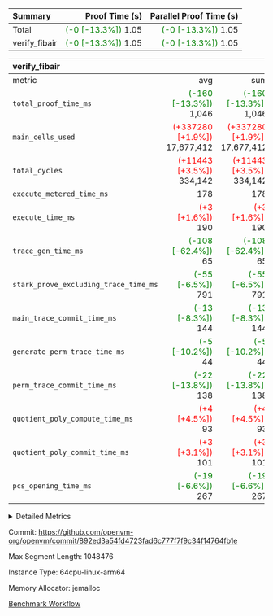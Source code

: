 | Summary | Proof Time (s) | Parallel Proof Time (s) |
|:---|---:|---:|
| Total | <span style='color: green'>(-0 [-13.3%])</span> 1.05 | <span style='color: green'>(-0 [-13.3%])</span> 1.05 |
| verify_fibair | <span style='color: green'>(-0 [-13.3%])</span> 1.05 | <span style='color: green'>(-0 [-13.3%])</span> 1.05 |


| verify_fibair |||||
|:---|---:|---:|---:|---:|
|metric|avg|sum|max|min|
| `total_proof_time_ms ` | <span style='color: green'>(-160 [-13.3%])</span> 1,046 | <span style='color: green'>(-160 [-13.3%])</span> 1,046 | <span style='color: green'>(-160 [-13.3%])</span> 1,046 | <span style='color: green'>(-160 [-13.3%])</span> 1,046 |
| `main_cells_used     ` | <span style='color: red'>(+337280 [+1.9%])</span> 17,677,412 | <span style='color: red'>(+337280 [+1.9%])</span> 17,677,412 | <span style='color: red'>(+337280 [+1.9%])</span> 17,677,412 | <span style='color: red'>(+337280 [+1.9%])</span> 17,677,412 |
| `total_cycles        ` | <span style='color: red'>(+11443 [+3.5%])</span> 334,142 | <span style='color: red'>(+11443 [+3.5%])</span> 334,142 | <span style='color: red'>(+11443 [+3.5%])</span> 334,142 | <span style='color: red'>(+11443 [+3.5%])</span> 334,142 |
| `execute_metered_time_ms` |  178 |  178 |  178 |  178 |
| `execute_time_ms     ` | <span style='color: red'>(+3 [+1.6%])</span> 190 | <span style='color: red'>(+3 [+1.6%])</span> 190 | <span style='color: red'>(+3 [+1.6%])</span> 190 | <span style='color: red'>(+3 [+1.6%])</span> 190 |
| `trace_gen_time_ms   ` | <span style='color: green'>(-108 [-62.4%])</span> 65 | <span style='color: green'>(-108 [-62.4%])</span> 65 | <span style='color: green'>(-108 [-62.4%])</span> 65 | <span style='color: green'>(-108 [-62.4%])</span> 65 |
| `stark_prove_excluding_trace_time_ms` | <span style='color: green'>(-55 [-6.5%])</span> 791 | <span style='color: green'>(-55 [-6.5%])</span> 791 | <span style='color: green'>(-55 [-6.5%])</span> 791 | <span style='color: green'>(-55 [-6.5%])</span> 791 |
| `main_trace_commit_time_ms` | <span style='color: green'>(-13 [-8.3%])</span> 144 | <span style='color: green'>(-13 [-8.3%])</span> 144 | <span style='color: green'>(-13 [-8.3%])</span> 144 | <span style='color: green'>(-13 [-8.3%])</span> 144 |
| `generate_perm_trace_time_ms` | <span style='color: green'>(-5 [-10.2%])</span> 44 | <span style='color: green'>(-5 [-10.2%])</span> 44 | <span style='color: green'>(-5 [-10.2%])</span> 44 | <span style='color: green'>(-5 [-10.2%])</span> 44 |
| `perm_trace_commit_time_ms` | <span style='color: green'>(-22 [-13.8%])</span> 138 | <span style='color: green'>(-22 [-13.8%])</span> 138 | <span style='color: green'>(-22 [-13.8%])</span> 138 | <span style='color: green'>(-22 [-13.8%])</span> 138 |
| `quotient_poly_compute_time_ms` | <span style='color: red'>(+4 [+4.5%])</span> 93 | <span style='color: red'>(+4 [+4.5%])</span> 93 | <span style='color: red'>(+4 [+4.5%])</span> 93 | <span style='color: red'>(+4 [+4.5%])</span> 93 |
| `quotient_poly_commit_time_ms` | <span style='color: red'>(+3 [+3.1%])</span> 101 | <span style='color: red'>(+3 [+3.1%])</span> 101 | <span style='color: red'>(+3 [+3.1%])</span> 101 | <span style='color: red'>(+3 [+3.1%])</span> 101 |
| `pcs_opening_time_ms ` | <span style='color: green'>(-19 [-6.6%])</span> 267 | <span style='color: green'>(-19 [-6.6%])</span> 267 | <span style='color: green'>(-19 [-6.6%])</span> 267 | <span style='color: green'>(-19 [-6.6%])</span> 267 |



<details>
<summary>Detailed Metrics</summary>

|  | verify_program_compile_ms | total_cells | stark_prove_excluding_trace_time_ms | quotient_poly_compute_time_ms | quotient_poly_commit_time_ms | perm_trace_commit_time_ms | pcs_opening_time_ms | main_trace_commit_time_ms |
| --- | --- | --- | --- | --- | --- | --- | --- |
|  | 7 | 65,536 | 36 | 1 | 6 | 0 | 21 | 7 | 

| air_name | rows | quotient_deg | main_cols | interactions | constraints | cells |
| --- | --- | --- | --- | --- | --- | --- |
| AccessAdapterAir<2> |  | 2 |  | 5 | 12 |  | 
| AccessAdapterAir<4> |  | 2 |  | 5 | 12 |  | 
| AccessAdapterAir<8> |  | 2 |  | 5 | 12 |  | 
| FibonacciAir | 32,768 | 1 | 2 |  | 5 | 65,536 | 
| FriReducedOpeningAir |  | 2 |  | 39 | 71 |  | 
| JalRangeCheckAir |  | 2 |  | 9 | 14 |  | 
| NativePoseidon2Air<BabyBearParameters>, 1> |  | 2 |  | 136 | 572 |  | 
| PhantomAir |  | 2 |  | 3 | 5 |  | 
| ProgramAir |  | 1 |  | 1 | 4 |  | 
| VariableRangeCheckerAir |  | 1 |  | 1 | 4 |  | 
| VmAirWrapper<AluNativeAdapterAir, FieldArithmeticCoreAir> |  | 2 |  | 15 | 27 |  | 
| VmAirWrapper<BranchNativeAdapterAir, BranchEqualCoreAir<1> |  | 2 |  | 11 | 25 |  | 
| VmAirWrapper<NativeAdapterAir<2, 0>, PublicValuesCoreAir> |  | 2 |  | 11 | 29 |  | 
| VmAirWrapper<NativeLoadStoreAdapterAir<1>, NativeLoadStoreCoreAir<1> |  | 2 |  | 15 | 20 |  | 
| VmAirWrapper<NativeLoadStoreAdapterAir<4>, NativeLoadStoreCoreAir<4> |  | 2 |  | 15 | 20 |  | 
| VmAirWrapper<NativeVectorizedAdapterAir<4>, FieldExtensionCoreAir> |  | 2 |  | 15 | 27 |  | 
| VmConnectorAir |  | 2 |  | 5 | 11 |  | 
| VolatileBoundaryAir |  | 2 |  | 7 | 19 |  | 

| group | trace_gen_time_ms | total_proof_time_ms | total_cycles | total_cells | stark_prove_excluding_trace_time_ms | quotient_poly_compute_time_ms | quotient_poly_commit_time_ms | perm_trace_commit_time_ms | pcs_opening_time_ms | main_trace_commit_time_ms | main_cells_used | generate_perm_trace_time_ms | fri.log_blowup | execute_time_ms | execute_metered_time_ms |
| --- | --- | --- | --- | --- | --- | --- | --- | --- | --- | --- | --- | --- | --- | --- | --- |
| verify_fibair | 65 | 1,046 | 334,142 | 62,474,410 | 791 | 93 | 101 | 138 | 267 | 144 | 17,677,412 | 44 | 1 | 190 | 178 | 

| group | air_name | rows | prep_cols | perm_cols | main_cols | cells |
| --- | --- | --- | --- | --- | --- | --- |
| verify_fibair | AccessAdapterAir<2> | 131,072 |  | 16 | 11 | 3,538,944 | 
| verify_fibair | AccessAdapterAir<4> | 65,536 |  | 16 | 13 | 1,900,544 | 
| verify_fibair | AccessAdapterAir<8> | 128 |  | 16 | 17 | 4,224 | 
| verify_fibair | FriReducedOpeningAir | 2,048 |  | 84 | 27 | 227,328 | 
| verify_fibair | JalRangeCheckAir | 32,768 |  | 28 | 12 | 1,310,720 | 
| verify_fibair | NativePoseidon2Air<BabyBearParameters>, 1> | 32,768 |  | 312 | 398 | 23,265,280 | 
| verify_fibair | PhantomAir | 16,384 |  | 12 | 6 | 294,912 | 
| verify_fibair | ProgramAir | 8,192 |  | 8 | 10 | 147,456 | 
| verify_fibair | VariableRangeCheckerAir | 262,144 | 2 | 8 | 1 | 2,359,296 | 
| verify_fibair | VmAirWrapper<AluNativeAdapterAir, FieldArithmeticCoreAir> | 262,144 |  | 36 | 29 | 17,039,360 | 
| verify_fibair | VmAirWrapper<BranchNativeAdapterAir, BranchEqualCoreAir<1> | 32,768 |  | 28 | 23 | 1,671,168 | 
| verify_fibair | VmAirWrapper<NativeLoadStoreAdapterAir<1>, NativeLoadStoreCoreAir<1> | 65,536 |  | 40 | 21 | 3,997,696 | 
| verify_fibair | VmAirWrapper<NativeLoadStoreAdapterAir<4>, NativeLoadStoreCoreAir<4> | 32,768 |  | 40 | 27 | 2,195,456 | 
| verify_fibair | VmAirWrapper<NativeVectorizedAdapterAir<4>, FieldExtensionCoreAir> | 32,768 |  | 36 | 38 | 2,424,832 | 
| verify_fibair | VmConnectorAir | 2 | 1 | 16 | 5 | 42 | 
| verify_fibair | VolatileBoundaryAir | 65,536 |  | 20 | 12 | 2,097,152 | 

| group | trace_height_constraint | weighted_sum | threshold |
| --- | --- | --- | --- |
| verify_fibair | 0 | 1,085,444 | 2,013,265,921 | 
| verify_fibair | 1 | 5,411,200 | 2,013,265,921 | 
| verify_fibair | 2 | 542,722 | 2,013,265,921 | 
| verify_fibair | 3 | 5,476,612 | 2,013,265,921 | 
| verify_fibair | 4 | 65,536 | 2,013,265,921 | 
| verify_fibair | 5 | 12,851,850 | 2,013,265,921 | 

| trace_height_constraint | threshold |
| --- | --- |
| 0 | 2,013,265,921 | 

</details>


Commit: https://github.com/openvm-org/openvm/commit/892ed3a54fd4723fad6c777f7f9c34f14764fb1e

Max Segment Length: 1048476

Instance Type: 64cpu-linux-arm64

Memory Allocator: jemalloc

[Benchmark Workflow](https://github.com/openvm-org/openvm/actions/runs/15545624849)
